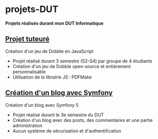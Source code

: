 
# projets-DUT
**Projets réalisés durant mon DUT Informatique**

## [Projet tuteuré ](ptut/)

Création d'un jeu de Dobble en JavaScript

 - Projet réalisé durant 3 semestre (S2-S4) par groupe de 4 étudiants
 - Création d'un jeu de Dobble open-source et entièrement personnalisable
 - Utilisation de la librairie JS : PDFMake

 ## [Création d'un blog avec Symfony ](blog-php/)

Création d'un blog avec Symfony 5

 - Projet réalisé durant le 3e semestre du DUT
 - Création d'un blog avec des posts, des commentaires et une partie administration
 - Aucun système de sécurisation et d'authentification
